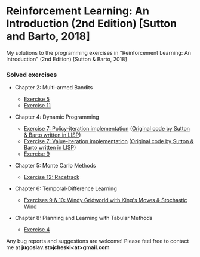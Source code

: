 # Reinforcement Learning: An Introduction (2nd Edition) \[Sutton and Barto, 2018\]
My solutions to the programming exercises in "Reinforcement Learning: An Introduction" (2nd Edition) \[Sutton & Barto, 2018\]

### Solved exercises
- Chapter 2: Multi-armed Bandits
  - [Exercise 5](https://github.com/jStojcheski/rl-intro-2018/blob/master/02_multi_armed_bandits/ch02_ex05.ipynb)
  - [Exercise 11](https://github.com/jStojcheski/rl-intro-2018/blob/master/02_multi_armed_bandits/ch02_ex11.ipynb)

- Chapter 4: Dynamic Programming
  - [Exercise 7: Policy-iteration implementation](https://github.com/jStojcheski/rl-intro-2018/blob/master/04_dynamic_programming/ch04_ex07_policy_iteration.ipynb) ([Original code by Sutton & Barto written in LISP](http://incompleteideas.net/book/code/jacks.lisp))
  - [Exercise 7: Value-iteration implementation](https://github.com/jStojcheski/rl-intro-2018/blob/master/04_dynamic_programming/ch04_ex07_value_iteration.ipynb) ([Original code by Sutton & Barto written in LISP](http://incompleteideas.net/book/code/jacks.lisp))
  - [Exercise 9](https://github.com/jStojcheski/rl-intro-2018/blob/master/04_dynamic_programming/ch04_ex09_value_iteration.ipynb)

- Chapter 5: Monte Carlo Methods
  - [Exercise 12: Racetrack](https://github.com/jStojcheski/rl-intro-2018/blob/master/05_monte_carlo_methods/ch05_ex12.ipynb)

- Chapter 6: Temporal-Difference Learning
  - [Exercises 9 & 10: Windy Gridworld with King's Moves & Stochastic Wind](https://github.com/jStojcheski/rl-intro-2018/blob/master/06_temporal_difference_learning/ch06_ex09_ex10.ipynb)

- Chapter 8: Planning and Learning with Tabular Methods
  - [Exercise 4](https://github.com/jStojcheski/rl-intro-2018/blob/master/08_planning_and_learning_with_tabular_methods/ch08_ex04.ipynb)

Any bug reports and suggestions are welcome! Please feel free to contact me at __jugoslav.stojcheski\<at\>gmail.com__
